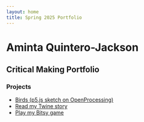```yaml
---
layout: home
title: Spring 2025 Portfolio
---
```


# Aminta Quintero-Jackson

## Critical Making Portfolio

### Projects

- [Birds (p5.js sketch on OpenProcessing)](https://openprocessing.org/sketch/2602956)
- [Read my Twine story](twine.html)
- [Play my Bitsy game](grocery_store_baby_blowout.html)
